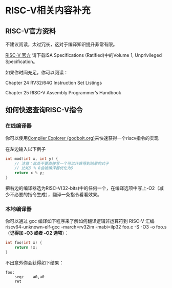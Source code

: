 # RISC-V相关内容补充

## RISC-V官方资料

不建议阅读，太过冗长，这对于编译知识提升非常有限。

[RISC-V 官方](https://riscv.org/technical/specifications/)
请下载ISA Specifications (Ratified)中的Volume 1, Unprivileged Specification。

如果你时间充足，你可以阅读：

Chapter 24 RV32/64G Instruction Set Listings

Chapter 25 RISC-V Assembly Programmer’s Handbook

## 如何快速查询RISC-V指令

### 在线编译器

你可以使用[Compiler Explorer (godbolt.org)](https://godbolt.org/)来快速获得一个riscv指令的实现

在左边输入以下例子

```c++
int mod(int x, int y) {
    // 注意：此处不要直接写一个可以计算得到结果的式子
    // 比如5 % 8会被编译器优化为5
    return x % y;
}
```

把右边的编译器选为RISC-V(32-bits)中的任何一个，在编译选项中写上-O2（减少不必要的指令生成），翻译一条指令看看效果。


### 本地编译器

你可以通过 gcc 编译如下程序来了解如何翻译逻辑非运算符到 RISC-V 汇编 riscv64-unknown-elf-gcc -march=rv32im -mabi=ilp32 foo.c -S -O3 -o foo.s（**记得加 -O3 或者 -O2 选项**）：
```c++
int foo(int x) {
    return !x;
}
```

不出意外你会获得如下结果：
```
foo:
    seqz    a0,a0
    ret
```